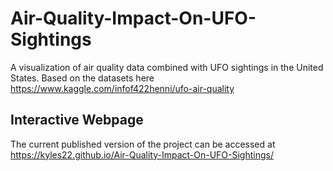 # Air-Quality-Impact-On-UFO-Sightings
A visualization of air quality data combined with UFO sightings in the United States.  Based on the datasets here https://www.kaggle.com/infof422henni/ufo-air-quality 

## Interactive Webpage
The current published version of the project can be accessed at https://kyles22.github.io/Air-Quality-Impact-On-UFO-Sightings/
